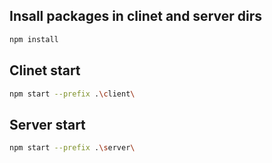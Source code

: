 ## Insall packages in clinet and server dirs
```bash
npm install
```
## Clinet start
```bash
npm start --prefix .\client\
```

## Server start
```bash
npm start --prefix .\server\
```

